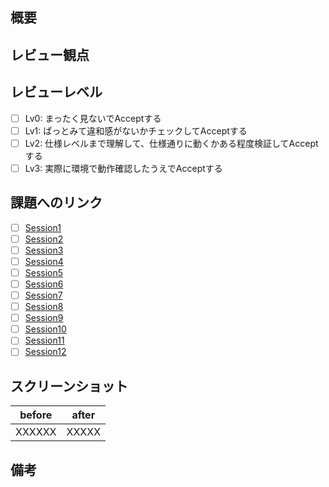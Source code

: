 ## 概要

<!-- 箇条書きで良いので、簡素に記載をお願い致します。 -->

## レビュー観点

<!-- 
レビューアに確認してほしい事柄の記載をお願い致します。
特に、本PRにてレビュー対象外の内容があれば合わせて記載をお願い致します。

(例)
ビルドが通る状態となっているか
warnings が出力されないこと
デザインだけ組み込んだので、仕様についてはレビュー対象外として欲しい
このコミット xxxxxxxxx(commit hash) を主にレビューして欲しい
-->

## レビューレベル

<!-- どれかにチェックをつけてください。 -->

- [ ] Lv0: まったく見ないでAcceptする
- [ ] Lv1: ぱっとみて違和感がないかチェックしてAcceptする
- [ ] Lv2: 仕様レベルまで理解して、仕様通りに動くかある程度検証してAcceptする
- [ ] Lv3: 実際に環境で動作確認したうえでAcceptする

## 課題へのリンク

<!-- どれかにチェックをつけてください。 -->

- [ ] [Session1](https://github.com/yumemi-inc/ios-training/blob/main/Documentation/AutoLayout.md)
- [ ] [Session2](https://github.com/yumemi-inc/ios-training/blob/main/Documentation/API.md)
- [ ] [Session3](https://github.com/yumemi-inc/ios-training/blob/main/Documentation/Error.md)
- [ ] [Session4](https://github.com/yumemi-inc/ios-training/blob/main/Documentation/Json.md)
- [ ] [Session5](https://github.com/yumemi-inc/ios-training/blob/main/Documentation/Codable.md)
- [ ] [Session6](https://github.com/yumemi-inc/ios-training/blob/main/Documentation/VC_Lifecycle.md)
- [ ] [Session7](https://github.com/yumemi-inc/ios-training/blob/main/Documentation/NotificationCenter.md)
- [ ] [Session8](https://github.com/yumemi-inc/ios-training/blob/main/Documentation/UnitTest.md)
- [ ] [Session9](https://github.com/yumemi-inc/ios-training/blob/main/Documentation/ThreadBlock.md)
- [ ] [Session10](https://github.com/yumemi-inc/ios-training/blob/main/Documentation/Delegate.md)
- [ ] [Session11](https://github.com/yumemi-inc/ios-training/blob/main/Documentation/Closure.md)
- [ ] [Session12](https://github.com/yumemi-inc/ios-training/blob/main/Documentation/BugFix.md)

## スクリーンショット

<!-- 
画面表示に変化がある場合、添付や参照リンク及び変化内容の記載をお願い致します。
特に、動作やアニメーションなどもレビューして欲しい場合は、動作確認手順を書いたり、スクリーンショットの添付をお願い致します。

(例)
見た目に関する変更がないため省略します。
決定ボタンをタップ時に、表示変化があります。動画添付致します。

※動画を添付するときは、アニメーションgifが推奨です

シミュレーターで録画するときのコマンド：
`$ xcrun simctl io booted recordVideo screen.mov`

Xcode12.5 以降であれば Command + R で可能

録画された動画をGifに変換するときのコマンド：
`$ ffmpeg -i screen.mov -vf "fps=15,scale=320:-1:flags=lanczos,split[s0][s1];[s0]palettegen[p];[s1][p]paletteuse" screen.gif`

もしffmpegがインストールされていない場合、Homebrweから簡単にインストールできます。
-->

| before | after |
|--------|-------|
| XXXXXX | XXXXX |

## 備考

<!-- 他に伝えておきたいことがあれば記載をお願いいたします。 -->
